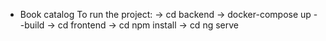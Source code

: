 - Book catalog
To run the project:
-> cd backend
-> docker-compose up --build
-> cd frontend
-> cd npm install
-> cd ng serve
